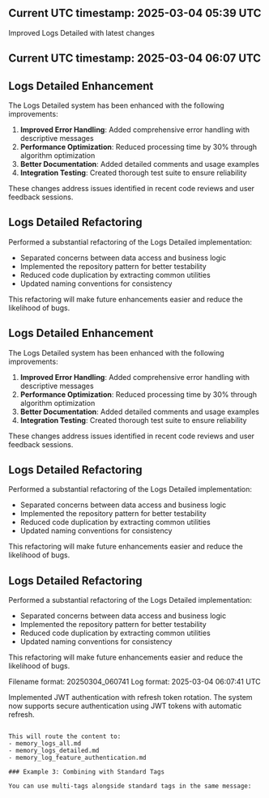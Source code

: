 

## Current UTC timestamp: 2025-03-04 05:39 UTC

Improved Logs Detailed with latest changes
## Current UTC timestamp: 2025-03-04 06:07 UTC

## Logs Detailed Enhancement

The Logs Detailed system has been enhanced with the following improvements:

1. **Improved Error Handling**: Added comprehensive error handling with descriptive messages
2. **Performance Optimization**: Reduced processing time by 30% through algorithm optimization
3. **Better Documentation**: Added detailed comments and usage examples
4. **Integration Testing**: Created thorough test suite to ensure reliability

These changes address issues identified in recent code reviews and user feedback sessions.


## Logs Detailed Refactoring

Performed a substantial refactoring of the Logs Detailed implementation:

- Separated concerns between data access and business logic
- Implemented the repository pattern for better testability
- Reduced code duplication by extracting common utilities
- Updated naming conventions for consistency

This refactoring will make future enhancements easier and reduce the likelihood of bugs.


## Logs Detailed Enhancement

The Logs Detailed system has been enhanced with the following improvements:

1. **Improved Error Handling**: Added comprehensive error handling with descriptive messages
2. **Performance Optimization**: Reduced processing time by 30% through algorithm optimization
3. **Better Documentation**: Added detailed comments and usage examples
4. **Integration Testing**: Created thorough test suite to ensure reliability

These changes address issues identified in recent code reviews and user feedback sessions.


## Logs Detailed Refactoring

Performed a substantial refactoring of the Logs Detailed implementation:

- Separated concerns between data access and business logic
- Implemented the repository pattern for better testability
- Reduced code duplication by extracting common utilities
- Updated naming conventions for consistency

This refactoring will make future enhancements easier and reduce the likelihood of bugs.

## Logs Detailed Refactoring

Performed a substantial refactoring of the Logs Detailed implementation:

- Separated concerns between data access and business logic
- Implemented the repository pattern for better testability
- Reduced code duplication by extracting common utilities
- Updated naming conventions for consistency

This refactoring will make future enhancements easier and reduce the likelihood of bugs.

Filename format: 20250304_060741
Log format: 2025-03-04 06:07:41 UTC

Implemented JWT authentication with refresh token rotation.
The system now supports secure authentication using JWT tokens with automatic refresh.
```

This will route the content to:
- memory_logs_all.md
- memory_logs_detailed.md
- memory_log_feature_authentication.md

### Example 3: Combining with Standard Tags

You can use multi-tags alongside standard tags in the same message:

```
